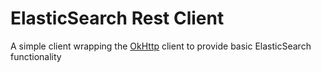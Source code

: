 # ElasticSearch Rest Client 

A simple client wrapping the [OkHttp](https://square.github.io/okhttp/) client to provide
basic ElasticSearch functionality

